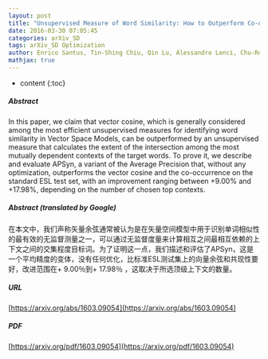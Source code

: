 ```yaml
---
layout: post
title: "Unsupervised Measure of Word Similarity: How to Outperform Co-occurrence and Vector Cosine in VSMs"
date: 2016-03-30 07:05:45
categories: arXiv_SD
tags: arXiv_SD Optimization
author: Enrico Santus, Tin-Shing Chiu, Qin Lu, Alessandro Lenci, Chu-Ren Huang
mathjax: true
---
```


* content
{:toc}

##### Abstract
In this paper, we claim that vector cosine, which is generally considered among the most efficient unsupervised measures for identifying word similarity in Vector Space Models, can be outperformed by an unsupervised measure that calculates the extent of the intersection among the most mutually dependent contexts of the target words. To prove it, we describe and evaluate APSyn, a variant of the Average Precision that, without any optimization, outperforms the vector cosine and the co-occurrence on the standard ESL test set, with an improvement ranging between +9.00% and +17.98%, depending on the number of chosen top contexts.

##### Abstract (translated by Google)
在本文中，我们声称矢量余弦通常被认为是在矢量空间模型中用于识别单词相似性的最有效的无监督测量之一，可以通过无监督度量来计算相互之间最相互依赖的上下文之间的交集程度目标词。为了证明这一点，我们描述和评估了APSyn，这是一个平均精度的变体，没有任何优化，比标准ESL测试集上的向量余弦和共现性要好，改进范围在+ 9.00％到+ 17.98％ ，这取决于所选顶级上下文的数量。

##### URL
[https://arxiv.org/abs/1603.09054](https://arxiv.org/abs/1603.09054)

##### PDF
[https://arxiv.org/pdf/1603.09054](https://arxiv.org/pdf/1603.09054)

